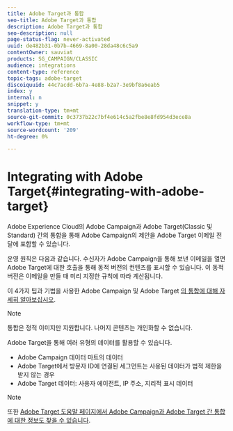 ```yaml
---
title: Adobe Target과 통합
seo-title: Adobe Target과 통합
description: Adobe Target과 통합
seo-description: null
page-status-flag: never-activated
uuid: de482b31-0b7b-4669-8a00-28da48c6c5a9
contentOwner: sauviat
products: SG_CAMPAIGN/CLASSIC
audience: integrations
content-type: reference
topic-tags: adobe-target
discoiquuid: 44c7acdd-6b7a-4e88-b2a7-3e9bf8a6eab5
index: y
internal: n
snippet: y
translation-type: tm+mt
source-git-commit: 0c3737b22c7bf4e614c5a2fbe8e8fd954d3ece8a
workflow-type: tm+mt
source-wordcount: '209'
ht-degree: 0%

---
```



# Integrating with Adobe Target{#integrating-with-adobe-target}

Adobe Experience Cloud의 Adobe Campaign과 Adobe Target(Classic 및 Standard) 간의 통합을 통해 Adobe Campaign의 제안을 Adobe Target 이메일 전달에 포함할 수 있습니다.

운영 원칙은 다음과 같습니다. 수신자가 Adobe Campaign을 통해 보낸 이메일을 열면 Adobe Target에 대한 호출을 통해 동적 버전의 컨텐츠를 표시할 수 있습니다. 이 동적 버전은 이메일을 만들 때 미리 지정한 규칙에 따라 계산됩니다.

이 4가지 팁과 기법을 사용한 Adobe Campaign 및 Adobe Target [의 통합에 대해 자세히 알아보십시오](https://www.adobe.com/content/dam/www/us/en/marketing/campaign/pdfs/Adobe_Campaign_for_Target_Tips_and_Tricks.pdf).
>[!NOTE]
>
>통합은 정적 이미지만 지원합니다. 나머지 콘텐츠는 개인화할 수 없습니다.

Adobe Target을 통해 여러 유형의 데이터를 활용할 수 있습니다.

* Adobe Campaign 데이터 마트의 데이터
* Adobe Target에서 방문자 ID에 연결된 세그먼트는 사용된 데이터가 법적 제한을 받지 않는 경우
* Adobe Target 데이터: 사용자 에이전트, IP 주소, 지리적 표시 데이터

>[!NOTE]
>
>또한 [Adobe Target 도움말 페이지에서 Adobe Campaign과 Adobe Target 간 통합에 대한 정보도 찾을 수 있습니다](https://docs.adobe.com/content/help/en/target/using/integrate/campaign-and-target.html).
